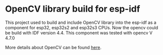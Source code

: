 # OpenCV library build for esp-idf
This project used to build and include OpenCV library into the esp-idf as a component for esp32, esp32s2 and esp32s3 CPUs.
Now the opencv could be build with IDF version 4.4. 
This component was tested with opencv V 4.7.0

More details about OpenCV can be found [here](https://opencv.org/).
